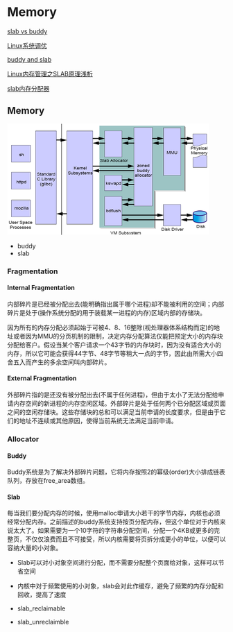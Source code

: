 # Memory

[slab vs buddy](https://blog.csdn.net/u014645605/article/details/76617626)

[Linux系统调优](https://yq.aliyun.com/articles/637634?spm=a2c4e.11153940.0.0.61904289RxXxtO)

[buddy and slab](http://c.biancheng.net/view/1284.html)

[Linux内存管理之SLAB原理浅析](https://blog.csdn.net/rockrockwu/article/details/79976833)

[slab内存分配器](https://blog.csdn.net/liuhangtiant/article/details/81259293)

## Memory

<img src="memory.png" />

- buddy
- slab

### Fragmentation

#### Internal Fragmentation
内部碎片是已经被分配出去(能明确指出属于哪个进程)却不能被利用的空间；内部碎片是处于(操作系统分配的用于装载某一进程的内存)区域内部的存储块。

因为所有的内存分配必须起始于可被4、8、16整除(视处理器体系结构而定)的地址或者因为MMU的分页机制的限制，决定内存分配算法仅能把预定大小的内存块分配给客户。假设当某个客户请求一个43字节的内存块时，因为没有适合大小的内存，所以它可能会获得44字节、48字节等稍大一点的字节，因此由所需大小四舍五入而产生的多余空间叫内部碎片。

#### External Fragmentation
外部碎片指的是还没有被分配出去(不属于任何进程)，但由于太小了无法分配给申请内存空间的新进程的内存空闲区域。外部碎片是处于任何两个已分配区域或页面之间的空闲存储块。这些存储块的总和可以满足当前申请的长度要求，但是由于它们的地址不连续或其他原因，使得当前系统无法满足当前申请。

### Allocator

#### Buddy
Buddy系统是为了解决外部碎片问题，它将内存按照2的幂级(order)大小排成链表队列，存放在free_area数组。

#### Slab
每当我们要分配内存的时候，使用malloc申请大小若干的字节内存，内核也必须经常分配内存。之前描述的buddy系统支持按页分配内存，但这个单位对于内核来说太大了。如果需要为一个10字符的字符串分配空间，分配一个4KB或更多的完整页，不仅仅浪费而且不可接受，所以内核需要将页拆分成更小的单位，以便可以容纳大量的小对象。

- Slab可以对小对象空间进行分配，而不需要分配整个页面给对象，这样可以节省空间
- 内核中对于频繁使用的小对象，slab会对此作缓存，避免了频繁的内存分配和回收，提高了速度

- slab_reclaimable
- slab_unreclaimble